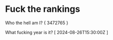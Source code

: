 # Fuck the rankings

Who the hell am I?
{ 3472765 }

What fucking year is it?
[ 2024-08-26T15:30:00Z ]
